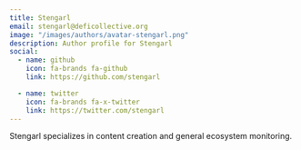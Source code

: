 ```yaml
---
title: Stengarl
email: stengarl@deficollective.org
image: "/images/authors/avatar-stengarl.png"
description: Author profile for Stengarl
social:
  - name: github
    icon: fa-brands fa-github
    link: https://github.com/stengarl

  - name: twitter
    icon: fa-brands fa-x-twitter
    link: https://twitter.com/stengarl
---
```


Stengarl specializes in content creation and general ecosystem monitoring.
